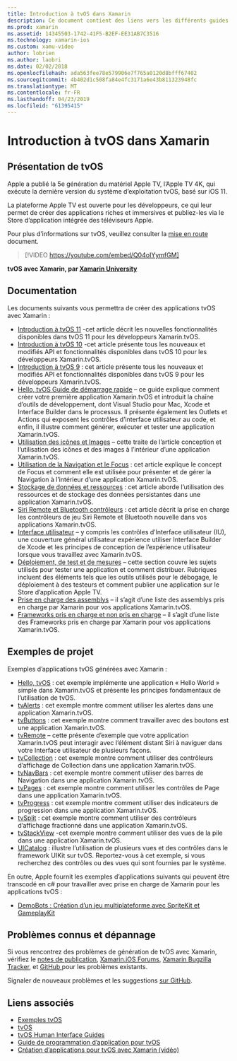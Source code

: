 ```yaml
---
title: Introduction à tvOS dans Xamarin
description: Ce document contient des liens vers les différents guides et des exemples qui montrent comment créer des applications tvOS avec Xamarin. Les guides de parler de diverses fonctionnalités telles que le développement de l’interface utilisateur, le stockage de données, icônes et bien plus encore.
ms.prod: xamarin
ms.assetid: 14345503-1742-41F5-B2EF-EE31AB7C3516
ms.technology: xamarin-ios
ms.custom: xamu-video
author: lobrien
ms.author: laobri
ms.date: 02/02/2018
ms.openlocfilehash: ada563fee78e579906e7f765a0120d8bfff67402
ms.sourcegitcommit: 4b402d1c508fa84e4fc3171a6e43b811323948fc
ms.translationtype: MT
ms.contentlocale: fr-FR
ms.lasthandoff: 04/23/2019
ms.locfileid: "61395415"
---
```

# <a name="introduction-to-tvos-in-xamarin"></a>Introduction à tvOS dans Xamarin

## <a name="introducing-tvos"></a>Présentation de tvOS

Apple a publié la 5e génération du matériel Apple TV, l’Apple TV 4K, qui exécute la dernière version du système d’exploitation tvOS, basé sur iOS 11.

La plateforme Apple TV est ouverte pour les développeurs, ce qui leur permet de créer des applications riches et immersives et publiez-les via le Store d’application intégrée des téléviseurs Apple.

Pour plus d’informations sur tvOS, veuillez consulter la [mise en route](~/ios/tvos/get-started/index.md) document.

> [!VIDEO https://youtube.com/embed/Q04oIYymfGM]

**tvOS avec Xamarin, par [Xamarin University](https://university.xamarin.com/)**

## <a name="documentation"></a>Documentation

Les documents suivants vous permettra de créer des applications tvOS avec Xamarin :

- [Introduction à tvOS 11](~/ios/tvos/platform/introduction-to-tvos11.md) -cet article décrit les nouvelles fonctionnalités disponibles dans tvOS 11 pour les développeurs Xamarin.tvOS.
- [Introduction à tvOS 10](~/ios/tvos/platform/introduction-to-tvos10/index.md) -cet article présente tous les nouveaux et modifiés API et fonctionnalités disponibles dans tvOS 10 pour les développeurs Xamarin.tvOS.
- [Introduction à tvOS 9](~/ios/tvos/platform/tvos9.md) : cet article présente tous les nouveaux et modifiés API et fonctionnalités disponibles dans tvOS 9 pour les développeurs Xamarin.tvOS. 
- [Hello, tvOS Guide de démarrage rapide](~/ios/tvos/get-started/hello-tvos.md) – ce guide explique comment créer votre première application Xamarin.tvOS et introduit la chaîne d’outils de développement, dont Visual Studio pour Mac, Xcode et Interface Builder dans le processus. Il présente également les Outlets et Actions qui exposent les contrôles d’interface utilisateur au code, et enfin, il illustre comment générer, exécuter et tester une application Xamarin.tvOS.
- [Utilisation des icônes et Images](~/ios/tvos/app-fundamentals/icons-images.md) – cette traite de l’article conception et l’utilisation des icônes et des images à l’intérieur d’une application Xamarin.tvOS.
- [Utilisation de la Navigation et le Focus](~/ios/tvos/app-fundamentals/navigation-focus.md) : cet article explique le concept de Focus et comment elle est utilisée pour présenter et de gérer la Navigation à l’intérieur d’une application Xamarin.tvOS.
- [Stockage de données et ressources](~/ios/tvos/app-fundamentals/resources-data-storage.md) : cet article aborde l’utilisation des ressources et de stockage des données persistantes dans une application Xamarin.tvOS.
- [Siri Remote et Bluetooth contrôleurs](~/ios/tvos/platform/remote-bluetooth.md) : cet article décrit la prise en charge les contrôleurs de jeu Siri Remote et Bluetooth nouvelle dans vos applications Xamarin.tvOS.
- [Interface utilisateur](~/ios/tvos/user-interface/index.md) – y compris les contrôles d’Interface utilisateur (IU), une couverture général utilisateur expérience utiliser Interface Builder de Xcode et les principes de conception de l’expérience utilisateur lorsque vous travaillez avec Xamarin.tvOS.
- [Déploiement, de test et de mesures](~/ios/tvos/deploy-test/index.md) – cette section couvre les sujets utilisés pour tester une application et comment distribuer. Rubriques incluent des éléments tels que les outils utilisés pour le débogage, le déploiement à des testeurs et comment publier une application sur le Store d’application Apple TV.
- [Prise en charge des assemblys](~/ios/tvos/internals/assemblies.md) – il s’agit d’une liste des assemblys pris en charge par Xamarin pour vos applications Xamarin.tvOS.
- [Frameworks pris en charge et non pris en charge](~/ios/tvos/internals/frameworks.md) – il s’agit d’une liste des Frameworks pris en charge par Xamarin pour vos applications Xamarin.tvOS.

## <a name="sample-projects"></a>Exemples de projet

Exemples d’applications tvOS générées avec Xamarin :

- [Hello, tvOS](https://developer.xamarin.com/samples/monotouch/tvos/Hello-tvOS/) : cet exemple implémente une application « Hello World » simple dans Xamarin.tvOS et présente les principes fondamentaux de l’utilisation de tvOS.
- [tvAlerts](https://developer.xamarin.com/samples/monotouch/tvos/tvAlerts/) : cet exemple montre comment utiliser les alertes dans une application Xamarin.tvOS.
- [tvButtons](https://developer.xamarin.com/samples/monotouch/tvos/tvButtons/) : cet exemple montre comment travailler avec des boutons est une application Xamarin.tvOS.
- [tvRemote](https://developer.xamarin.com/samples/monotouch/tvos/tvRemote/) – cette présente d’exemple que votre application Xamarin.tvOS peut interagir avec l’élément distant Siri à naviguer dans votre Interface utilisateur de plusieurs façons.
- [tvCollection](https://developer.xamarin.com/samples/monotouch/tvos/tvCollection/) : cet exemple montre comment utiliser des contrôleurs d’affichage de Collection dans une application Xamarin.tvOS.
- [tvNavBars](https://developer.xamarin.com/samples/monotouch/tvos/tvNavBars/) : cet exemple montre comment utiliser des barres de Navigation dans une application Xamarin.tvOS.
- [tvPages](https://developer.xamarin.com/samples/monotouch/tvos/tvPages/) : cet exemple montre comment utiliser les contrôles de Page dans une application Xamarin.tvOS.
- [tvProgress](https://developer.xamarin.com/samples/monotouch/tvos/tvProgress/) : cet exemple montre comment utiliser des indicateurs de progression dans une application Xamarin.tvOS.
- [tvSplit](https://developer.xamarin.com/samples/monotouch/tvos/tvSplit/) : cet exemple montre comment utiliser des contrôleurs d’affichage fractionné dans une application Xamarin.tvOS.
- [tvStackView](https://developer.xamarin.com/samples/monotouch/tvos/tvStackView/) -cet exemple montre comment utiliser des vues de la pile dans une application Xamarin.tvOS.
- [UICatalog](https://developer.xamarin.com/samples/monotouch/tvos/UICatalog/) : illustre l’utilisation de plusieurs vues et des contrôles dans le framework UIKit sur tvOS. Reportez-vous à cet exemple, si vous recherchez des contrôles ou des vues qui sont fournies par le système.

En outre, Apple fournit les exemples d’applications suivants qui peuvent être transcodé en c# pour travailler avec prise en charge de Xamarin pour les applications tvOS :

- [DemoBots : Création d’un jeu multiplateforme avec SpriteKit et GameplayKit](https://developer.apple.com/library/prerelease/tvos/samplecode/DemoBots/)

## <a name="known-issues-and-troubleshooting"></a>Problèmes connus et dépannage

Si vous rencontrez des problèmes de génération de tvOS avec Xamarin, vérifiez le [notes de publication](https://docs.microsoft.com/xamarin/ios/release-notes/), [Xamarin.iOS Forums](https://forums.xamarin.com/categories/ios), [Xamarin Bugzilla Tracker](https://bugzilla.xamarin.com/query.cgi?product=iOS), et [GitHub ](https://github.com/xamarin/xamarin-macios/issues) pour les problèmes existants.

Signaler de nouveaux problèmes et les suggestions [sur GitHub](https://github.com/xamarin/xamarin-macios/issues).


## <a name="related-links"></a>Liens associés

- [Exemples tvOS](https://developer.xamarin.com/samples/tvos/all/)
- [tvOS](https://developer.apple.com/tvos/)
- [tvOS Human Interface Guides](https://developer.apple.com/tvos/human-interface-guidelines/)
- [Guide de programmation d’application pour tvOS](https://developer.apple.com/library/prerelease/tvos/documentation/General/Conceptual/AppleTV_PG/)
- [Création d’applications pour tvOS avec Xamarin (vidéo)](https://university.xamarin.com/lightninglectures/tvos-with-xamarin)

